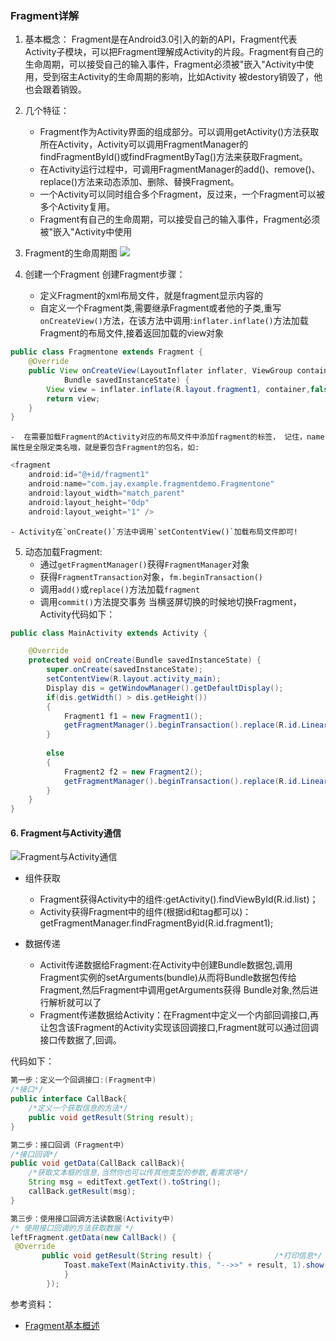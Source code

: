 ### Fragment详解

1. 基本概念：
    Fragment是在Android3.0引入的新的API，Fragment代表Activity子模块，可以把Fragment理解成Activity的片段。Fragment有自己的生命周期，可以接受自己的输入事件，Fragment必须被"嵌入"Activity中使用，受到宿主Activity的生命周期的影响，比如Activity 被destory销毁了，他也会跟着销毁。

2. 几个特征：
    
    - Fragment作为Activity界面的组成部分。可以调用getActivity()方法获取所在Activity，Activity可以调用FragmentManager的findFragmentById()或findFragmentByTag()方法来获取Fragment。
    - 在Activity运行过程中，可调用FragmentManager的add()、remove()、replace()方法来动态添加、删除、替换Fragment。
    - 一个Activity可以同时组合多个Fragment，反过来，一个Fragment可以被多个Activity复用。
    - Fragment有自己的生命周期，可以接受自己的输入事件，Fragment必须被"嵌入"Activity中使用

3. Fragment的生命周期图
![](http://www.runoob.com/wp-content/uploads/2015/08/31722863.jpg)

4. 创建一个Fragment
创建Fragment步骤：
    
    - 定义Fragment的xml布局文件，就是fragment显示内容的
    - 自定义一个Fragment类,需要继承Fragment或者他的子类,重写`onCreateView()`方法，在该方法中调用:`inflater.inflate()`方法加载Fragment的布局文件,接着返回加载的view对象

```java
public class Fragmentone extends Fragment {
    @Override
    public View onCreateView(LayoutInflater inflater, ViewGroup container,
            Bundle savedInstanceState) {
        View view = inflater.inflate(R.layout.fragment1, container,false);
        return view;
    }   
}
```

    -  在需要加载Fragment的Activity对应的布局文件中添加fragment的标签， 记住，name属性是全限定类名哦，就是要包含Fragment的包名，如:
    
```java
<fragment
    android:id="@+id/fragment1"
    android:name="com.jay.example.fragmentdemo.Fragmentone"
    android:layout_width="match_parent"
    android:layout_height="0dp"
    android:layout_weight="1" />
```

    - Activity在`onCreate()`方法中调用`setContentView()`加载布局文件即可!

5. 动态加载Fragment:
    - 通过`getFragmentManager()`获得`FragmentManager`对象
    - 获得`FragmentTransaction`对象，`fm.beginTransaction()`
    - 调用`add()`或`replace()`方法加载`fragment`
    - 调用`commit()`方法提交事务
当横竖屏切换的时候地切换Fragment，Activity代码如下：

```java
public class MainActivity extends Activity {

    @Override
    protected void onCreate(Bundle savedInstanceState) {
        super.onCreate(savedInstanceState);
        setContentView(R.layout.activity_main);
        Display dis = getWindowManager().getDefaultDisplay();
        if(dis.getWidth() > dis.getHeight())
        {
            Fragment1 f1 = new Fragment1();
            getFragmentManager().beginTransaction().replace(R.id.LinearLayout1, f1).commit();
        }
        
        else
        {
            Fragment2 f2 = new Fragment2();
            getFragmentManager().beginTransaction().replace(R.id.LinearLayout1, f2).commit();
        }
    }   
}
```

#### 6. Fragment与Activity通信

![Fragment与Activity通信](http://www.runoob.com/wp-content/uploads/2015/08/45971686.jpg)


+ 组件获取
    
    - Fragment获得Activity中的组件:getActivity().findViewById(R.id.list)；
    - Activity获得Fragment中的组件(根据id和tag都可以)：getFragmentManager.findFragmentByid(R.id.fragment1);
    
+ 数据传递

    - Activit传递数据给Fragment:在Activity中创建Bundle数据包,调用Fragment实例的setArguments(bundle)从而将Bundle数据包传给Fragment,然后Fragment中调用getArguments获得 Bundle对象,然后进行解析就可以了
    - Fragment传递数据给Activity：在Fragment中定义一个内部回调接口,再让包含该Fragment的Activity实现该回调接口,Fragment就可以通过回调接口传数据了,回调。

代码如下：

```java
第一步：定义一个回调接口:(Fragment中)
/*接口*/  
public interface CallBack{  
    /*定义一个获取信息的方法*/  
    public void getResult(String result);  
} 

第二步：接口回调（Fragment中）
/*接口回调*/  
public void getData(CallBack callBack){  
    /*获取文本框的信息,当然你也可以传其他类型的参数,看需求咯*/  
    String msg = editText.getText().toString();  
    callBack.getResult(msg);  
}

第三步：使用接口回调方法读数据(Activity中)
/* 使用接口回调的方法获取数据 */  
leftFragment.getData(new CallBack() {  
 @Override  
       public void getResult(String result) {              /*打印信息*/  
            Toast.makeText(MainActivity.this, "-->>" + result, 1).show();  
            }
        }); 
```

参考资料：
- [Fragment基本概述](http://www.runoob.com/w3cnote/android-tutorial-fragment-base.html)
	

